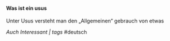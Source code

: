 #### Was ist ein usus
Unter Usus versteht man den „Allgemeinen“ gebrauch von etwas

*Auch Interessant | tags*
#deutsch